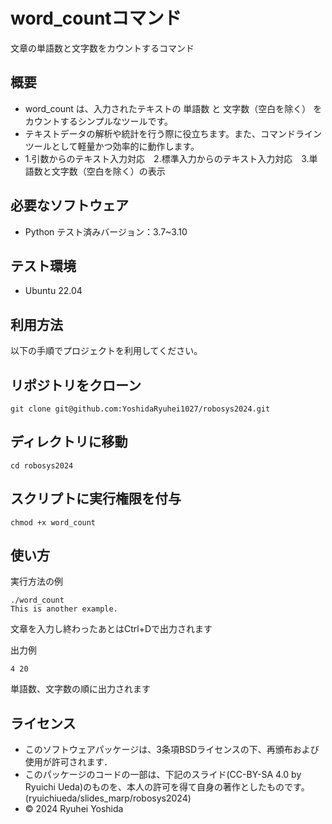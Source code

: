 # word_countコマンド
文章の単語数と文字数をカウントするコマンド

## 概要
- word_count は、入力されたテキストの 単語数 と 文字数（空白を除く） をカウントするシンプルなツールです。
- テキストデータの解析や統計を行う際に役立ちます。また、コマンドラインツールとして軽量かつ効率的に動作します。
- 1.引数からのテキスト入力対応　2.標準入力からのテキスト入力対応　3.単語数と文字数（空白を除く）の表示

## 必要なソフトウェア
- Python
  テスト済みバージョン：3.7~3.10

## テスト環境
- Ubuntu 22.04
  
## 利用方法
以下の手順でプロジェクトを利用してください。

## リポジトリをクローン
```git clone git@github.com:YoshidaRyuhei1027/robosys2024.git```

## ディレクトリに移動
```cd robosys2024```

## スクリプトに実行権限を付与
```chmod +x word_count```

## 使い方
実行方法の例
```
./word_count
This is another example.
```
文章を入力し終わったあとはCtrl+Dで出力されます

出力例
```
4 20
```
単語数、文字数の順に出力されます

## ライセンス
- このソフトウェアパッケージは、3条項BSDライセンスの下、再頒布および使用が許可されます．
- このパッケージのコードの一部は、下記のスライド(CC-BY-SA 4.0 by Ryuichi Ueda)のものを、本人の許可を得て自身の著作としたものです。
   (ryuichiueda/slides_marp/robosys2024)
- © 2024 Ryuhei Yoshida
